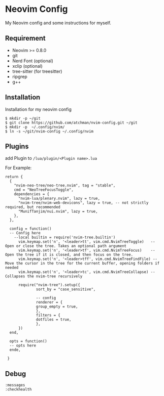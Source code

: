 # Neovim Config

My Neovim config and some instructions for myself.  

## Requirement

* Neovim >= 0.8.0  
* git  
* Nerd Font (optional)  
* xclip (optional)  
* tree-sitter (for treesitter)
* ripgrep  
* g++  

## Installation

Installation for my neovim config  

```
$ mkdir -p ~/git
$ git clone https://github.com/atchman/nvim-config.git ~/git
$ mkdir -p  ~/.config/nvim/
$ ln -s ~/git/nvim-config ~/.config/nvim

```

## Plugins
add Plugin to ```/lua/plugin/<Plugin name>.lua```  
  
For Example:

```
return {
  {
    "nvim-neo-tree/neo-tree.nvim", tag = "stable",
    cmd = "NeoTreeFocusToggle",
    dependencies = {
      "nvim-lua/plenary.nvim", lazy = true,
      "nvim-tree/nvim-web-devicons", lazy = true, -- not strictly required, but recommended
      "MunifTanjim/nui.nvim", lazy = true,
    },
  },
  
  config = function()
  -- Config here
    --local builtin = require('nvim-tree.builtin')
      vim.keymap.set('n', '<leader>tt', vim.cmd.NvimTreeToggle)   -- Open or close the tree. Takes an optional path argument
      vim.keymap.set('n', '<leader>tf', vim.cmd.NvimTreeFocus)    -- Open the tree if it is closed, and then focus on the tree.
      vim.keymap.set('n', '<leader>tff', vim.cmd.NvimTreeFindFile) -- Move the cursor in the tree for the current buffer, opening folders if needed
      vim.keymap.set('n', '<leader>tc', vim.cmd.NvimTreeCollapse) -- Collapses the nvim-tree recursively
        
      require("nvim-tree").setup({
              sort_by = "case_sensitive",

              -- config
              renderer = {
              group_empty = true,
              },
              filters = {
              dotfiles = true,
              },
      })
  end,

  opts = function()
  -- opts here
  ende,

 }
```  

## Debug

```
:messages  
:checkhealth  
```  
